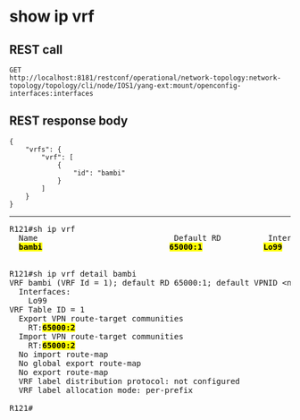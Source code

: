 # show ip vrf

## REST call

```
GET
http://localhost:8181/restconf/operational/network-topology:network-topology/topology/cli/node/IOS1/yang-ext:mount/openconfig-interfaces:interfaces
```

## REST response body

```
{
    "vrfs": {
        "vrf": [
            {
                "id": "bambi"
            }
        ]
    }
}
```


---

<pre>
R121#sh ip vrf              
  Name                             Default RD          Interfaces
  <b><mark>bambi</b></mark>                           <b><mark>65000:1</b></mark>             <b><mark>Lo99</b></mark>


R121#sh ip vrf detail bambi 
VRF bambi (VRF Id = 1); default RD 65000:1; default VPNID &lt;not set&gt;
  Interfaces:
    Lo99                    
VRF Table ID = 1
  Export VPN route-target communities
    RT:<b><mark>65000:2</b></mark>            
  Import VPN route-target communities
    RT:<b><mark>65000:2</b></mark>            
  No import route-map
  No global export route-map
  No export route-map
  VRF label distribution protocol: not configured
  VRF label allocation mode: per-prefix

R121#
</pre>



